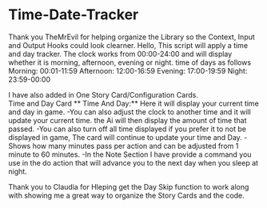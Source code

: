 # Time-Date-Tracker 
Thank you TheMrEvil for helping organize the Library so the Context, Input and Output Hooks could look clearner.
 Hello,
 This script will apply a time and day tracker. The clock works from 00:00-24:00 and will display whether it is morning, afternoon, evening or night. time of days as follows
Morning: 00:01-11:59
Afternoon: 12:00-16:59
Evening: 17:00-19:59
Night: 23:59-00:00

I have also added in One Story Card/Configuration Cards.  
Time and Day Card
** Time And Day:** Here it will display your current time and day in game. 
-You can also adjust the clock to another time and it will update your current time. the Ai will then display the amount of time that passed.
-You can also turn off all time displayed if you prefer it to not be displayed in game, The card will continue to update your time and Day.
-Shows how many minutes pass per action and can be adjusted from 1 minute to 60 minutes.
-In the Note Section I have provide a command you use in the do action that will advance you to the next day when you sleep at night.


Thank you to Claudia for Hleping get the Day Skip function to work along with showing me a great way to organize the Story Cards and the code.
